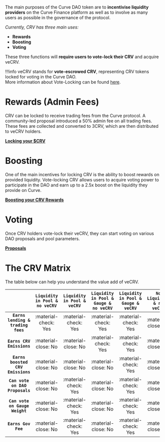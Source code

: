 The main purposes of the Curve DAO token are to **incentivise liquidity providers** on the Curve Finance platform as well as to involve as many users as possible in the governance of the protocol.

*Currently, CRV has three main uses:*

- **Rewards**
- **Boosting**
- **Voting**

These three functions will **require users to vote-lock their CRV** and acquire veCRV.

!!!info
    veCRV stands for **vote-escrowed CRV**, representing CRV tokens locked for voting in the Curve DAO.  
    More information about Vote-Locking can be found [here](./locking-your-crv.md).

# **Rewards (Admin Fees)**

CRV can be locked to receive trading fees from the Curve protocol. A community-led proposal introduced a 50% admin fee on all trading fees. These fees are collected and converted to 3CRV, which are then distributed to veCRV holders.

[**Locking your $CRV**](../crv-token/locking-your-crv.md)

# **Boosting**

One of the main incentives for locking CRV is the ability to boost rewards on provided liquidity. Vote-locking CRV allows users to acquire voting power to participate in the DAO and earn up to a 2.5x boost on the liquidity they provide on Curve.

[**Boosting your CRV Rewards**](../reward-gauges/boosting-your-crv-rewards.md)

# **Voting**

Once CRV holders vote-lock their veCRV, they can start voting on various DAO proposals and pool parameters.

[**Proposals**](../governance/proposals.md)

# **The CRV Matrix**

The table below can help you understand the value add of veCRV.

| | **`Liquidity in Pool & no veCRV`** | **`Liquidity in Pool & veCRV`** | **`Liquidity in Pool & Gauge & no veCRV`** | **`Liquidity in Pool & Gauge & veCRV`** | **`No Liquidity & no veCRV`** | **`No Liquidity & veCRV`** |
| :--: | :--: | :--: | :--: | :--: | :--: | :--: |
| **`Earns lending & trading fees`** | :material-check: Yes | :material-check: Yes | :material-check: Yes | :material-check: Yes | :material-close: No | :material-close: No |
| **`Earns CRV Emissions`** | :material-close: No | :material-close: No | :material-check: Yes | :material-check: Yes | :material-close: No | :material-close: No |
| **`Earns boosted CRV Emissions`** | :material-close: No | :material-close: No | :material-close: No | :material-check: Yes | :material-close: No | :material-close: No |
| **`Can vote on DAO Proposals`** | :material-close: No | :material-check: Yes | :material-close: No | :material-check: Yes | :material-close: No | :material-check: Yes |
| **`Can vote on Gauge Weight`** | :material-close: No | :material-check: Yes | :material-close: No | :material-check: Yes | :material-close: No | :material-check: Yes |
| **`Earns Gov Fee`** | :material-close: No | :material-check: Yes | :material-close: No | :material-check: Yes | :material-close: No | :material-check: Yes |